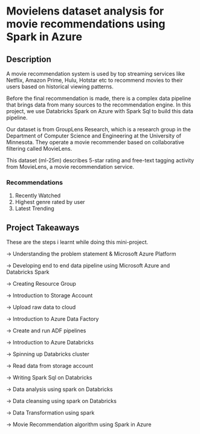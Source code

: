 # Movielens dataset analysis for movie recommendations using Spark in Azure


## Description

A movie recommendation system is used by top streaming services like Netflix, Amazon Prime, Hulu, Hotstar etc to recommend movies to their users based on historical viewing patterns.

Before the final recommendation is made, there is a complex data pipeline that brings data from many sources to the recommendation engine. In this project, we use Databricks Spark on Azure with Spark Sql to build this data pipeline.


Our dataset is from GroupLens Research, which is a research group in the Department of Computer Science and Engineering at the University of Minnesota. They operate a movie recommender based on collaborative filtering called MovieLens. 

This dataset (ml-25m) describes 5-star rating and free-text tagging activity from MovieLens, a movie recommendation service. 

### Recommendations
1. Recently Watched
2. Highest genre rated by user
3. Latest Trending

## Project Takeaways

These are the steps i learnt while doing this mini-project.

-> Understanding the problem statement & Microsoft Azure Platform

-> Developing end to end data pipeline using Microsoft Azure and Databricks Spark

-> Creating Resource Group

-> Introduction to Storage Account

-> Upload raw data to cloud

-> Introduction to Azure Data Factory

-> Create and run ADF pipelines

-> Introduction to Azure Databricks

-> Spinning up Databricks cluster

-> Read data from storage account

-> Writing Spark Sql on Databricks

-> Data analysis using spark on Databricks

-> Data cleansing using spark on Databricks

-> Data Transformation using spark

-> Movie Recommendation algorithm using Spark in Azure





